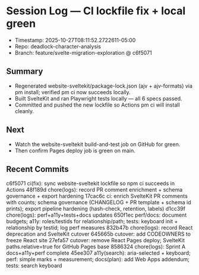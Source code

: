 # Session Log — CI lockfile fix + local green

- Timestamp: 2025-10-27T08:11:52.2722611-05:00
- Repo: deadlock-character-analysis
- Branch: feature/svelte-migration-exploration @ c6f5071

## Summary
- Regenerated website-sveltekit/package-lock.json (ajv + ajv-formats) via 
pm install; verified 
pm ci now succeeds locally.
- Built SvelteKit and ran Playwright tests locally — all 6 specs passed.
- Committed and pushed the new lockfile so Actions 
pm ci will install cleanly.

## Next
- Watch the website-sveltekit build-and-test job on GitHub for green.
- Then confirm Pages deploy job is green on main.

## Recent Commits
c6f5071 ci(fix): sync website-sveltekit lockfile so npm ci succeeds in Actions 48f189d chore(logs): record PR comment enrichment + schema governance + export hardening 17cac6c ci: enrich SvelteKit PR comments with counts; schema governance (CHANGELOG + PR template + schema id prints); export pipeline hardening (hash-check, retention, labels) d1cc39f chore(logs): perf+a11y+tests+docs updates 650f1ec perf/docs: document budgets; a11y: roles/testids for relationship/path; tests: keyboard init + relationship by testid; log perf measures 832b47b chore(logs): record React deprecation and SvelteKit cutover 645665b cutover: add CODEOWNERS to freeze React site 27efa57 cutover: remove React Pages deploy; SvelteKit paths.relative=true for GitHub Pages base 8586324 chore(logs): Sprint A docs+a11y+perf complete 45ee307 a11y(search): aria-selected + keyboard; perf: simple marks + measurement; docs(plan): add Web Apps addendum; tests: search keyboard
